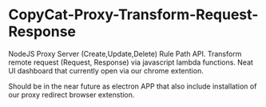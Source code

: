 # CopyCat-Proxy-Transform-Request-Response
NodeJS Proxy Server (Create,Update,Delete) Rule Path API.
Transform remote request (Request, Response) via javascript lambda functions.
Neat UI dashboard that currently open via our chrome extention.

Should be in the near future as electron APP that also include installation of our proxy redirect browser extenstion.